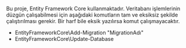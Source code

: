  Bu proje, Entity Framework Core kullanmaktadır. Veritabanı işlemlerinin düzgün çalışabilmesi için aşağıdaki komutların tam ve eksiksiz şekilde çalıştırılması gerekir. Bir harf bile eksik yazılırsa komut çalışmayacaktır.

- EntityFrameworkCore\Add-Migration "MigrationAdı"
- EntityFrameworkCore\Update-Database

